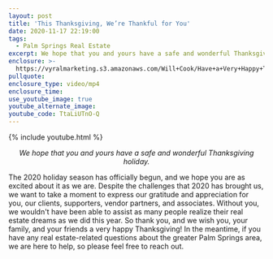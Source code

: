```yaml
---
layout: post
title: 'This Thanksgiving, We’re Thankful for You'
date: 2020-11-17 22:19:00
tags:
  - Palm Springs Real Estate
excerpt: We hope that you and yours have a safe and wonderful Thanksgiving holiday.
enclosure: >-
  https://vyralmarketing.s3.amazonaws.com/Will+Cook/Have+a+Very+Happy+Thanksgiving.mp4
pullquote:
enclosure_type: video/mp4
enclosure_time:
use_youtube_image: true
youtube_alternate_image:
youtube_code: TtaLiUTnO-Q
---
```


{% include youtube.html %}

<p style="text-align: center;"><em>We hope that you and yours have a safe and wonderful Thanksgiving holiday.</em></p>

The 2020 holiday season has officially begun, and we hope you are as excited about it as we are. Despite the challenges that 2020 has brought us, we want to take a moment to express our gratitude and appreciation for you, our clients, supporters, vendor partners, and associates. Without you, we wouldn't have been able to assist as many people realize their real estate dreams as we did this year. So thank you, and we wish you, your family, and your friends a very happy Thanksgiving\! In the meantime, if you have any real estate-related questions about the greater Palm Springs area, we are here to help, so please feel free to reach out.
